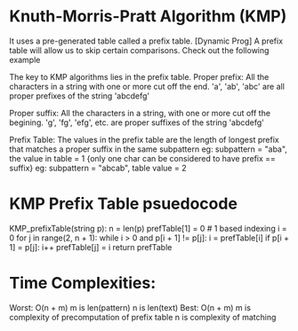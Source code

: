 # Knuth-Morris-Pratt Algorithm (KMP)

It uses a pre-generated table called a prefix table. [Dynamic Prog]
A prefix table will allow us to skip certain comparisons.
Check out the following example


The key to KMP algorithms lies in the prefix table.
Proper prefix: 
All the characters in a string with one or more cut off the end.
'a', 'ab', 'abc' are all proper prefixes of the string 'abcdefg'

Proper suffix: 
All the characters in a string, with one or more cut off the begining.
'g', 'fg', 'efg', etc. are  proper suffixes of the string 'abcdefg'

Prefix Table:
The values in the prefix table are the length of longest prefix that matches a proper suffix in the same subpattern
eg: subpattern = "aba", the value in table = 1 {only one char can be considered to have prefix == suffix} 
eg: subpattern = "abcab", table value = 2


# KMP Prefix Table psuedocode
KMP_prefixTable(string p):
	n = len(p)
	prefTable[1] = 0 # 1 based indexing
	i = 0
	for j in range(2, n + 1):
		while i > 0 and p[i + 1] != p[j]:
			i = prefTable[i]
	if p[i + 1] = p[j]:
		i++
	prefTable[j] = i
	return prefTable

# Time Complexities: 	
Worst: O(n + m) 
	m is len(pattern)
	n is len(text)
Best: O(n + m)
	m is complexity of precomputation of prefix table
	n is complexity of matching
